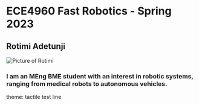 # ECE4960 Fast Robotics - Spring 2023
## Rotimi Adetunji 
![Picture of Rotimi](Headshot2022.jpg)
### I am an MEng BME student with an interest in robotic systems, ranging from medical robots to autonomous vehicles. 
theme: tactile
test line
